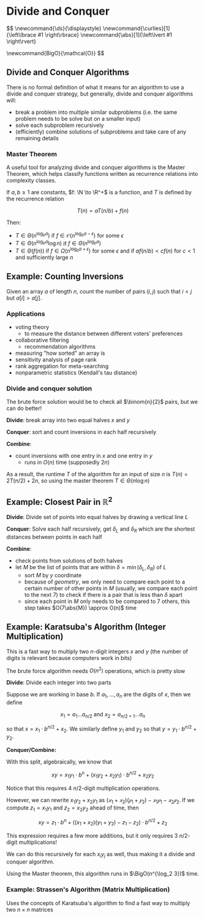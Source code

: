 # Divide and Conquer

$$
\newcommand{\ds}{\displaystyle}
\newcommand{\curlies}[1]{\left\lbrace #1 \right\rbrace}
\newcommand{\abs}[1]{\left\lvert #1 \right\rvert}

\newcommand{BigO}{\mathcal{O}}
$$

## Divide and Conquer Algorithms

There is no formal definition of what it means for an algorithm to use a divide and conquer strategy, but generally, divide and conquer algorithms will:

- break a problem into multiple similar subproblems (i.e. the same problem needs to be solve but on a smaller input)
- solve each subproblem recursively
- (efficiently) combine solutions of subproblems and take care of any remaining details

### Master Theorem

A useful tool for analyzing divide and conquer algorithms is the Master Theorem, which helps classify functions written as recurrence relations into complexity classes.

If $a, b \geq 1$ are constants, $f: \N \to \R^+$ is a function, and $T$ is defined by the recurrence relation

$$
T(n) = aT(n/b) + f(n)
$$

Then:

- $T \in \Theta(n^{\log_b a})$ if $f \in \mathcal O(n^{\log_b a - \epsilon})$ for some $\epsilon$
- $T \in \Theta(n^{\log_b a} \log n)$ if $f \in \Theta(n^{\log_b a})$
- $T \in \Theta(f(n))$ if $f \in \Omega(n^{\log_b a + \epsilon})$ for some $\epsilon$ and if $a f(n/b) < cf(n)$ for $c < 1$ and sufficiently large $n$

## Example: Counting Inversions

Given an array $a$ of length $n$, count the number of pairs $(i, j)$ such that $i < j$ but $a[i] > a[j]$.

### Applications

- voting theory
  - to measure the distance between different voters' preferences
- collaborative filtering
  - recommendation algorithms
- measuring "how sorted" an array is
- sensitivity analysis of page rank
- rank aggregation for meta-searching
- nonparametric statistics (Kendall's tau distance)

### Divide and conquer solution

The brute force solution would be to check all $\binom{n}{2}$ pairs, but we can do better!

**Divide**: break array into two equal halves $x$ and $y$

**Conquer**: sort and count inversions in each half recursively

**Combine**:

- count inversions with one entry in $x$ and one entry in $y$
  - runs in $O(n)$ time (supposedly $2n$)

As a result, the runtime $T$ of the algorithm for an input of size $n$ is $T(n) = 2T(n/2) + 2n$, so using the master theorem $T \in \Theta(n \log n)$

## Example: Closest Pair in $\mathbb R^2$

**Divide**: Divide set of points into equal halves by drawing a vertical line $L$

**Conquer**: Solve each half recursively, get $\delta_L$ and $\delta_R$ which are the shortest distances between points in each half

**Combine**:

- check points from solutions of both halves
- let $M$ be the list of points that are within $\delta = \min(\delta_L, \delta_R)$ of $L$
  - sort $M$ by $y$ coordinate
  - because of *geometry*, we only need to compare each point to a certain number of other points in $M$ (usually, we compare each point to the next 7) to check if there is a pair that is less than $\delta$ apart
  - since each point in $M$ only needs to be compared to 7 others, this step takes $O(7\abs{M}) \approx O(n)$ time

## Example: Karatsuba's Algorithm (Integer Multiplication)

This is a fast way to multiply two $n$-digit integers $x$ and $y$ (the number of digits is relevant because computers work in bits)

The brute force algorithm needs $O(n^2)$ operations, which is pretty slow

**Divide**: Divide each integer into two parts

Suppose we are working in base $b$. If $a_1, ..., a_n$ are the digits of $x$, then we define

$$
x_1 = a_1 ... a_{n/2} \text{ and } x_2 = a_{n/2+1} ... a_n
$$

so that $x = x_1 \cdot b^{n/2} + x_2$. We similarly define $y_1$ and $y_2$ so that $y = y_1 \cdot b^{n/2} + y_2$.

**Conquer/Combine:**

With this split, algebraically, we know that

$$
xy = x_1 y_1 \cdot b^n + (x_1 y_2 + x_2 y_1) \cdot b^{n/2} + x_2 y_2
$$

Notice that this requires 4 $n/2$-digit multiplication operations.

However, we can rewrite $x_1 y_2 + x_2 y_1$ as $(𝑥_1 + 𝑥_2)(𝑦_1 + 𝑦_2) − 𝑥_1 𝑦_1− 𝑥_2 𝑦_2$. If we compute $z_1 = x_1 y_1$ and $z_2 = x_2 y_2$ ahead of time, then

$$
xy = z_1 \cdot b^n + ((x_1 + x_2)(y_1 + y_2) - z_1 - z_2) \cdot b^{n/2} + z_2
$$

This expression requires a few more additions, but it only requires 3 $n/2$-digit multiplications!

We can do this recursively for each $x_i y_j$ as well, thus making it a divide and conquer algorithm.

Using the Master theorem, this algorithm runs in $\BigO(n^{\log_2 3})$ time.

### Example: Strassen's Algorithm (Matrix Multiplication)

Uses the concepts of Karatsuba's algorithm to find a fast way to multiply two $n \times n$ matrices